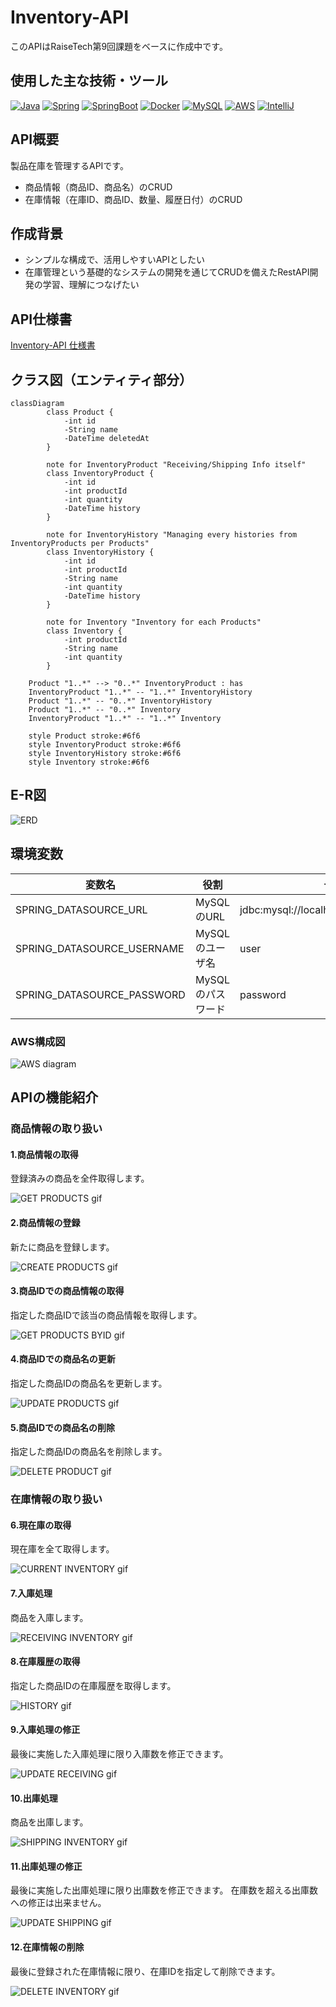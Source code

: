 # Inventory-API

このAPIはRaiseTech第9回課題をベースに作成中です。

## 使用した主な技術・ツール

<!-- PROJECT LOGO -->
[![Java][Java]][Java-url]
[![Spring][Spring]][Spring-url]
[![SpringBoot][SpringBoot]][SpringBoot-url]
[![Docker][Docker]][Docker-url]
[![MySQL][MySQL]][MySQL-url]
[![AWS][AWS]][AWS-url]
[![IntelliJ][IntelliJ]][IntelliJ-url]

<!-- MARKDOWN LINKS & IMAGES -->

[Java]: https://img.shields.io/badge/Java-ED8B00?style=for-the-badge&logo=openjdk&logoColor=white

[Java-url]: https://getbootstrap.com

[Spring]: https://img.shields.io/badge/Spring-6DB33F?style=for-the-badge&logo=spring&logoColor=white

[Spring-url]: https://reactjs.org/

[SpringBoot]: https://img.shields.io/badge/SpringBoot-6DB33F?style=for-the-badge&logo=Spring&logoColor=white

[SpringBoot-url]: https://laravel.com

[Docker]: https://img.shields.io/badge/-Docker-EEE.svg?logo=docker&style=for-the-badge

[Docker-url]: https://angular.io/

[MySQL]: https://img.shields.io/badge/-MySQL-4479A1?style=for-the-badge&logo=mysql&labelColor=4479A1&logoColor=FFF

[MySQL-url]: https://jquery.com

[AWS]: https://img.shields.io/badge/Amazon_AWS-232F3E?style=for-the-badge&logo=amazon-web-services&logoColor=white

[AWS-url]: https://vuejs.org/

[IntelliJ]: https://img.shields.io/badge/Intellij%20Idea-000?logo=intellij-idea&style=for-the-badge

[IntelliJ-url]: https://svelte.dev/

## API概要

製品在庫を管理するAPIです。

- 商品情報（商品ID、商品名）のCRUD
- 在庫情報（在庫ID、商品ID、数量、履歴日付）のCRUD

## 作成背景

- シンプルな構成で、活用しやすいAPIとしたい
- 在庫管理という基礎的なシステムの開発を通じてCRUDを備えたRestAPI開発の学習、理解につなげたい

## API仕様書

[Inventory-API 仕様書](https://kumagai6824.github.io/Inventory-API/swagger/)

## クラス図（エンティティ部分）

```mermaid
classDiagram
        class Product {
            -int id
            -String name
            -DateTime deletedAt
        }

        note for InventoryProduct "Receiving/Shipping Info itself"
        class InventoryProduct {
            -int id
            -int productId
            -int quantity
            -DateTime history
        }

        note for InventoryHistory "Managing every histories from InventoryProducts per Products"
        class InventoryHistory {
            -int id
            -int productId
            -String name
            -int quantity
            -DateTime history
        }

        note for Inventory "Inventory for each Products"
        class Inventory {
            -int productId
            -String name
            -int quantity
        }

    Product "1..*" --> "0..*" InventoryProduct : has
    InventoryProduct "1..*" -- "1..*" InventoryHistory
    Product "1..*" -- "0..*" InventoryHistory
    Product "1..*" -- "0..*" Inventory
    InventoryProduct "1..*" -- "1..*" Inventory

    style Product stroke:#6f6
    style InventoryProduct stroke:#6f6
    style InventoryHistory stroke:#6f6
    style Inventory stroke:#6f6
```

## E-R図

![ERD](images/ERD.png)

## 環境変数

|変数名|役割|デフォルト値|
|----|----|----|
|SPRING_DATASOURCE_URL|MySQLのURL|jdbc:mysql://localhost:3308/inventory_database|
|SPRING_DATASOURCE_USERNAME|MySQLのユーザ名|user|
|SPRING_DATASOURCE_PASSWORD|MySQLのパスワード|password|

### AWS構成図

![AWS diagram](images/awsdiagram.svg)

## APIの機能紹介

### 商品情報の取り扱い

#### 1.商品情報の取得

登録済みの商品を全件取得します。

![GET PRODUCTS gif](images/get-products.gif)

#### 2.商品情報の登録

新たに商品を登録します。

![CREATE PRODUCTS gif](images/create-product.gif)

#### 3.商品IDでの商品情報の取得

指定した商品IDで該当の商品情報を取得します。

![GET PRODUCTS BYID gif](images/get-product-byid.gif)

#### 4.商品IDでの商品名の更新

指定した商品IDの商品名を更新します。

![UPDATE PRODUCTS gif](images/update-product.gif)

#### 5.商品IDでの商品名の削除

指定した商品IDの商品名を削除します。

![DELETE PRODUCT gif](images/delete-product.gif)

### 在庫情報の取り扱い

#### 6.現在庫の取得

現在庫を全て取得します。

![CURRENT INVENTORY gif](images/current-inventory.gif)

#### 7.入庫処理

商品を入庫します。

![RECEIVING INVENTORY gif](images/create-receiving.gif)

#### 8.在庫履歴の取得

指定した商品IDの在庫履歴を取得します。

![HISTORY gif](images/history.gif)

#### 9.入庫処理の修正

最後に実施した入庫処理に限り入庫数を修正できます。

![UPDATE RECEIVING gif](images/update-receiving.gif)

#### 10.出庫処理

商品を出庫します。

![SHIPPING INVENTORY gif](images/create-shipping.gif)

#### 11.出庫処理の修正

最後に実施した出庫処理に限り出庫数を修正できます。
在庫数を超える出庫数への修正は出来ません。

![UPDATE SHIPPING gif](images/update-shipping.gif)

#### 12.在庫情報の削除

最後に登録された在庫情報に限り、在庫IDを指定して削除できます。

![DELETE INVENTORY gif](images/delete-inventory.gif)



